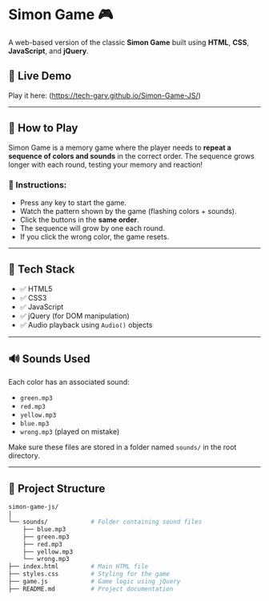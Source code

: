 # Simon Game 🎮

A web-based version of the classic **Simon Game** built using **HTML**, **CSS**, **JavaScript**, and **jQuery**.

## 🔗 Live Demo

Play it here: (https://tech-garv.github.io/Simon-Game-JS/)

---

## 🧠 How to Play

Simon Game is a memory game where the player needs to **repeat a sequence of colors and sounds** in the correct order. The sequence grows longer with each round, testing your memory and reaction!

### 🔹 Instructions:
- Press any key to start the game.
- Watch the pattern shown by the game (flashing colors + sounds).
- Click the buttons in the **same order**.
- The sequence will grow by one each round.
- If you click the wrong color, the game resets.

---

## 🚀 Tech Stack

- ✅ HTML5
- ✅ CSS3
- ✅ JavaScript
- ✅ jQuery (for DOM manipulation)
- ✅ Audio playback using `Audio()` objects

---

## 🔊 Sounds Used

Each color has an associated sound:
- `green.mp3`
- `red.mp3`
- `yellow.mp3`
- `blue.mp3`
- `wrong.mp3` (played on mistake)

Make sure these files are stored in a folder named `sounds/` in the root directory.

---

## 📁 Project Structure

```bash
simon-game-js/
│
└── sounds/            # Folder containing sound files
    ├── blue.mp3
    ├── green.mp3
    ├── red.mp3
    ├── yellow.mp3
    └── wrong.mp3
├── index.html         # Main HTML file
├── styles.css         # Styling for the game
├── game.js            # Game logic using jQuery
├── README.md          # Project documentation

